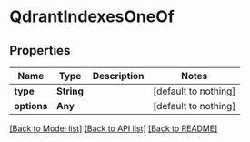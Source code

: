# QdrantIndexesOneOf


## Properties
Name | Type | Description | Notes
------------ | ------------- | ------------- | -------------
**type** | **String** |  | [default to nothing]
**options** | **Any** |  | [default to nothing]


[[Back to Model list]](../README.md#models) [[Back to API list]](../README.md#api-endpoints) [[Back to README]](../README.md)


